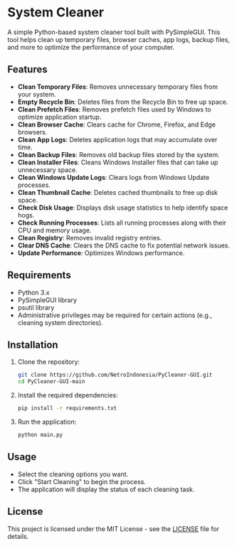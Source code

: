 # System Cleaner

A simple Python-based system cleaner tool built with PySimpleGUI. This tool helps clean up temporary files, browser caches, app logs, backup files, and more to optimize the performance of your computer.

## Features

- **Clean Temporary Files**: Removes unnecessary temporary files from your system.
- **Empty Recycle Bin**: Deletes files from the Recycle Bin to free up space.
- **Clean Prefetch Files**: Removes prefetch files used by Windows to optimize application startup.
- **Clean Browser Cache**: Clears cache for Chrome, Firefox, and Edge browsers.
- **Clean App Logs**: Deletes application logs that may accumulate over time.
- **Clean Backup Files**: Removes old backup files stored by the system.
- **Clean Installer Files**: Cleans Windows Installer files that can take up unnecessary space.
- **Clean Windows Update Logs**: Clears logs from Windows Update processes.
- **Clean Thumbnail Cache**: Deletes cached thumbnails to free up disk space.
- **Check Disk Usage**: Displays disk usage statistics to help identify space hogs.
- **Check Running Processes**: Lists all running processes along with their CPU and memory usage.
- **Clean Registry**: Removes invalid registry entries.
- **Clear DNS Cache**: Clears the DNS cache to fix potential network issues.
- **Update Performance**: Optimizes Windows performance.

## Requirements

- Python 3.x
- PySimpleGUI library
- psutil library
- Administrative privileges may be required for certain actions (e.g., cleaning system directories).

## Installation

1. Clone the repository:

    ```bash
    git clone https://github.com/NetroIndonesia/PyCleaner-GUI.git
    cd PyCleaner-GUI-main
    ```

2. Install the required dependencies:

    ```bash
    pip install -r requirements.txt
    ```

3. Run the application:

    ```bash
    python main.py
    ```

## Usage

- Select the cleaning options you want.
- Click "Start Cleaning" to begin the process.
- The application will display the status of each cleaning task.
  
## License

This project is licensed under the MIT License - see the [LICENSE](LICENSE) file for details.
